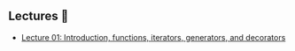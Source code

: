 ## Lectures 📖

- [Lecture 01: Introduction, functions, iterators, generators, and decorators](lectures/Lecture01.ipynb)
